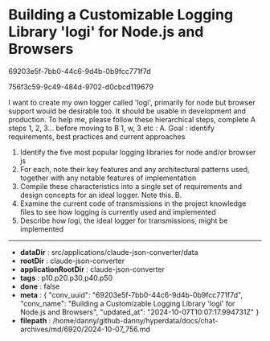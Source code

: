 # Building a Customizable Logging Library 'logi' for Node.js and Browsers

69203e5f-7bb0-44c6-9d4b-0b9fcc771f7d

756f3c59-9c49-484d-9702-d0cbcd119679

I want to create my own logger called 'logi', primarily for node but browser support would be desirable too. It should be usable in development and production. To help me, please follow these hierarchical steps, complete A steps 1, 2, 3...  before moving to B 1, w, 3 etc  : 
A. Goal : identify requirements, best practices and current approaches
1. Identify the five most popular logging libraries for node and/or browser js
2. For each, note their key features and any architectural patterns used, together with any notable features of implementation
3. Compile these characteristics into a single set of requirements and design concepts for an ideal logger. Note this.
B. 
1. Examine the current code of transmissions in the project knowledge files to see how logging is currently used and implemented
2. Describe how logi, the ideal logger for transmissions, might be implemented

---

* **dataDir** : src/applications/claude-json-converter/data
* **rootDir** : claude-json-converter
* **applicationRootDir** : claude-json-converter
* **tags** : p10.p20.p30.p40.p50
* **done** : false
* **meta** : {
  "conv_uuid": "69203e5f-7bb0-44c6-9d4b-0b9fcc771f7d",
  "conv_name": "Building a Customizable Logging Library 'logi' for Node.js and Browsers",
  "updated_at": "2024-10-07T10:07:17.994731Z"
}
* **filepath** : /home/danny/github-danny/hyperdata/docs/chat-archives/md/6920/2024-10-07_756.md